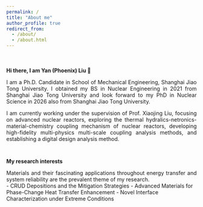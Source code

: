 ```yaml
---
permalink: /
title: "About me"
author_profile: true
redirect_from: 
  - /about/
  - /about.html
---
```

<div style="height: 1.5em;"></div>

**Hi there, I am Yan (Phoenix) Liu 👋**

<div style="text-align: justify">
I am a Ph.D. Candidate in School of Mechanical Engineering, Shanghai Jiao Tong University. I obtained my BS in Nuclear Engineering in 2021 from Shanghai Jiao Tong University and look forward to my PhD in Nuclear Science in 2026 also from Shanghai Jiao Tong University.
</div>
<div style="height: 1.0em;"></div>
<div style="text-align: justify">
I am currently working under the supervision of Prof. Xiaojing Liu, focusing on advanced nuclear reactors, exploring the thermal hydralics-netronics-material-chemistry coupling mechanism of nuclear reactors, developing high-fidelity multi-physics multi-scale coupling analysis methods, and establishing a digital design analysis method.
</div>

<div style="height: 2.0em;"></div>

**My research interests**

<div style="text-align: justify">
Materials and their fascinating applications throughout energy transfer and system reliability are the prevalent theme of my research.
</div>
- CRUD Depositions and the Mitigation Strategies
- Advanced Materials for Phase-Change Heat Transfer Enhancement
- Novel Interface Characterization under Extreme Conditions

